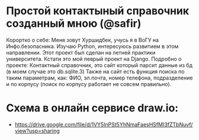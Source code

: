 # Простой контактыный справочник созданный мною (@safir)
Корортко о себе: Меня зовут Хуршидбек, учусь я в ВоГУ на Инфо.безопасника.
Изучаю Python, интересуюсь развитием в этом направлении.
Этот проект был сделан на летней практики университета. Кстати это мой певрый проект на Django.
Подробно о проекте: Контактный справочник, это сайт который парсит данные из бд (в моем случае это db.sqlite.3)
Также на сайт есть функция поиска по таким параметрам, как:
 ФИО, эл.почта, номер телефона, подразделение и по корпусу (поиск по корпусу работает не совсем правильно).
# Схема в онлайн сервисе draw.io:
- https://drive.google.com/file/d/1VY5lnPSt5YhNmaFaesHSfMI3fZTbNuvf/view?usp=sharing
